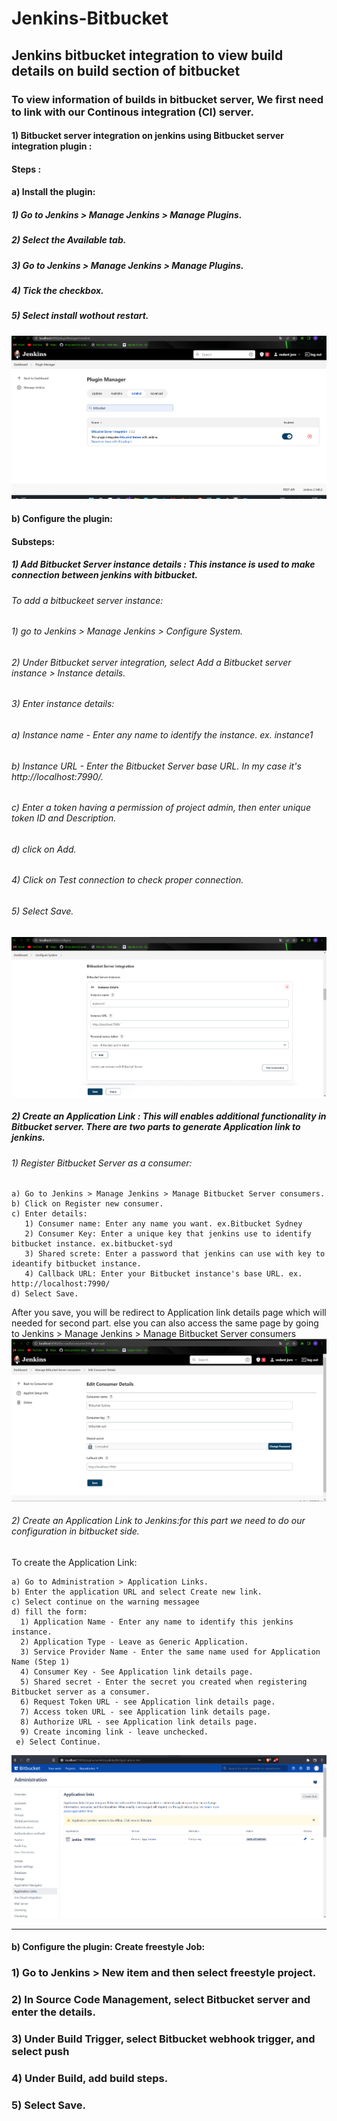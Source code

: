 # Jenkins-Bitbucket
## Jenkins bitbucket integration to view build details on build section of bitbucket
### To view information of builds in bitbucket server, We first need to link with our Continous integration (CI) server.
#### 1) Bitbucket server integration on jenkins using Bitbucket server integration plugin : 
#### Steps : 
#### a) Install the plugin: 
##### 1) Go to Jenkins > Manage Jenkins > Manage Plugins.
##### 2) Select the Available tab.
##### 3) Go to Jenkins > Manage Jenkins > Manage Plugins.
##### 4) Tick the checkbox.
##### 5) Select install wothout restart.
<img src="Image/Screenshot 2022-07-18 124228.png" alt=""/>

#### b) Configure the plugin:
#### Substeps:
##### 1) Add Bitbucket Server instance details : This instance is used to make connection between jenkins with bitbucket.

###### To add a bitbuckeet server instance:
###### 1) go to Jenkins > Manage Jenkins > Configure System.
###### 2) Under Bitbucket server integration, select Add a Bitbucket server instance > Instance details.
###### 3) Enter instance details:
   ###### a) Instance name - Enter any name to identify the instance. ex. instance1
   ###### b) Instance URL - Enter the Bitbucket Server base URL. In my case it's http://localhost:7990/.
   ###### c) Enter a token having a permission of project admin, then enter unique token ID and Description.
   ###### d) click on Add.
###### 4) Click on Test connection to check proper connection.
###### 5) Select Save.
<img src="Image/2.png" alt=""/>

##### 2) Create an Application Link : This will enables additional functionality in Bitbucket server. There are two parts to generate Application link to jenkins.

###### 1) Register Bitbucket Server as a consumer:
    a) Go to Jenkins > Manage Jenkins > Manage Bitbucket Server consumers.
    b) Click on Register new consumer.
    c) Enter details:
       1) Consumer name: Enter any name you want. ex.Bitbucket Sydney
       2) Consumer Key: Enter a unique key that jenkins use to identify bitbucket instance. ex.bitbucket-syd
       3) Shared screte: Enter a password that jenkins can use with key to ideantify bitbucket instance.
       4) Callback URL: Enter your Bitbucket instance's base URL. ex. http://localhost:7990/
    d) Select Save.
    
After you save, you will be redirect to Application link details page which will needed for second part.
else you can also access the same page by going to Jenkins > Manage Jenkins > Manage Bitbucket Server consumers
<img src="Image/3.png" alt=""/>

###### 2) Create an Application Link to Jenkins:for this part we need to do our configuration in bitbucket side.
To create the Application Link:

    a) Go to Administration > Application Links.
    b) Enter the application URL and select Create new link.
    c) Select continue on the warning messagee
    d) fill the form:
      1) Application Name - Enter any name to identify this jenkins instance.
      2) Application Type - Leave as Generic Application.
      3) Service Provider Name - Enter the same name used for Application Name (Step 1)
      4) Consumer Key - See Application link details page.
      5) Shared secret - Enter the secret you created when registering Bitbucket server as a consumer.
      6) Request Token URL - see Application link details page.
      7) Access token URL - see Application link details page.
      8) Authorize URL - see Application link details page.
      9) Create incoming link - leave unchecked.
     e) Select Continue.
<img src="Image/4.png" alt=""/>     
     
----------------------------------

#### b) Configure the plugin: Create freestyle Job:
### 1) Go to Jenkins > New item and then select freestyle project.
### 2) In Source Code Management, select Bitbucket server and enter the details.
### 3) Under Build Trigger, select Bitbucket webhook trigger, and select push
### 4) Under Build, add build steps.
### 5) Select Save.
       


      
